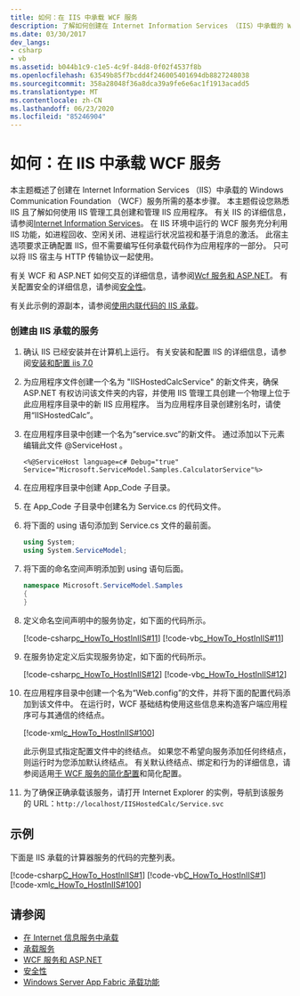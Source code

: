 ```yaml
---
title: 如何：在 IIS 中承载 WCF 服务
description: 了解如何创建在 Internet Information Services （IIS）中承载的 WCF 服务。 只可以将 IIS 宿主与 HTTP 传输协议一起使用。
ms.date: 03/30/2017
dev_langs:
- csharp
- vb
ms.assetid: b044b1c9-c1e5-4c9f-84d8-0f02f4537f8b
ms.openlocfilehash: 63549b85f7bcdd4f246005401694db8827248038
ms.sourcegitcommit: 358a28048f36a8dca39a9fe6e6ac1f1913acadd5
ms.translationtype: MT
ms.contentlocale: zh-CN
ms.lasthandoff: 06/23/2020
ms.locfileid: "85246904"
---
```

# <a name="how-to-host-a-wcf-service-in-iis"></a>如何：在 IIS 中承载 WCF 服务
本主题概述了创建在 Internet Information Services （IIS）中承载的 Windows Communication Foundation （WCF）服务所需的基本步骤。 本主题假设您熟悉 IIS 且了解如何使用 IIS 管理工具创建和管理 IIS 应用程序。 有关 IIS 的详细信息，请参阅[Internet Information Services](https://www.iis.net/)。 在 IIS 环境中运行的 WCF 服务充分利用 IIS 功能，如进程回收、空闲关闭、进程运行状况监视和基于消息的激活。 此宿主选项要求正确配置 IIS，但不需要编写任何承载代码作为应用程序的一部分。 只可以将 IIS 宿主与 HTTP 传输协议一起使用。  
  
 有关 WCF 和 ASP.NET 如何交互的详细信息，请参阅[Wcf 服务和 ASP.NET](wcf-services-and-aspnet.md)。 有关配置安全的详细信息，请参阅[安全性](security.md)。  
  
 有关此示例的源副本，请参阅[使用内联代码的 IIS 承载](../samples/iis-hosting-using-inline-code.md)。  
  
### <a name="to-create-a-service-hosted-by-iis"></a>创建由 IIS 承载的服务  
  
1. 确认 IIS 已经安装并在计算机上运行。 有关安装和配置 IIS 的详细信息，请参阅[安装和配置 iis 7.0](https://docs.microsoft.com/iis/install/installing-iis-7/installing-necessary-iis-components-on-windows-vista)  
  
2. 为应用程序文件创建一个名为 "IISHostedCalcService" 的新文件夹，确保 ASP.NET 有权访问该文件夹的内容，并使用 IIS 管理工具创建一个物理上位于此应用程序目录中的新 IIS 应用程序。 当为应用程序目录创建别名时，请使用“IISHostedCalc”。  
  
3. 在应用程序目录中创建一个名为“service.svc”的新文件。 通过添加以下元素编辑此文件 @ServiceHost 。  
  
   ```
   <%@ServiceHost language=c# Debug="true" Service="Microsoft.ServiceModel.Samples.CalculatorService"%>
   ```  
  
4. 在应用程序目录中创建 App_Code 子目录。  
  
5. 在 App_Code 子目录中创建名为 Service.cs 的代码文件。  
  
6. 将下面的 using 语句添加到 Service.cs 文件的最前面。  
  
    ```csharp  
    using System;  
    using System.ServiceModel;  
    ```  
  
7. 将下面的命名空间声明添加到 using 语句后面。  
  
    ```csharp  
    namespace Microsoft.ServiceModel.Samples  
    {  
    }  
    ```  
  
8. 定义命名空间声明中的服务协定，如下面的代码所示。  
  
     [!code-csharp[c_HowTo_HostInIIS#11](../../../../samples/snippets/csharp/VS_Snippets_CFX/c_howto_hostiniis/cs/source.cs#11)]
     [!code-vb[c_HowTo_HostInIIS#11](../../../../samples/snippets/visualbasic/VS_Snippets_CFX/c_howto_hostiniis/vb/source.vb#11)]  
  
9. 在服务协定定义后实现服务协定，如下面的代码所示。  
  
     [!code-csharp[c_HowTo_HostInIIS#12](../../../../samples/snippets/csharp/VS_Snippets_CFX/c_howto_hostiniis/cs/source.cs#12)]
     [!code-vb[c_HowTo_HostInIIS#12](../../../../samples/snippets/visualbasic/VS_Snippets_CFX/c_howto_hostiniis/vb/source.vb#12)]  
  
10. 在应用程序目录中创建一个名为“Web.config”的文件，并将下面的配置代码添加到该文件中。 在运行时，WCF 基础结构使用这些信息来构造客户端应用程序可与其通信的终结点。  
  
     [!code-xml[c_HowTo_HostInIIS#100](../../../../samples/snippets/csharp/VS_Snippets_CFX/c_howto_hostiniis/common/web.config#100)]
  
     此示例显式指定配置文件中的终结点。 如果您不希望向服务添加任何终结点，则运行时为您添加默认终结点。 有关默认终结点、绑定和行为的详细信息，请参阅适用[于 WCF 服务的](../samples/simplified-configuration-for-wcf-services.md)[简化配置](../simplified-configuration.md)和简化配置。  
  
11. 为了确保正确承载该服务，请打开 Internet Explorer 的实例，导航到该服务的 URL：`http://localhost/IISHostedCalc/Service.svc`  
  
## <a name="example"></a>示例  
 下面是 IIS 承载的计算器服务的代码的完整列表。  
  
 [!code-csharp[C_HowTo_HostInIIS#1](../../../../samples/snippets/csharp/VS_Snippets_CFX/c_howto_hostiniis/cs/source.cs#1)]
 [!code-vb[C_HowTo_HostInIIS#1](../../../../samples/snippets/visualbasic/VS_Snippets_CFX/c_howto_hostiniis/vb/source.vb#1)]
 [!code-xml[c_HowTo_HostInIIS#100](../../../../samples/snippets/csharp/VS_Snippets_CFX/c_howto_hostiniis/common/web.config#100)]  
  
## <a name="see-also"></a>请参阅

- [在 Internet 信息服务中承载](hosting-in-internet-information-services.md)
- [承载服务](../hosting-services.md)
- [WCF 服务和 ASP.NET](wcf-services-and-aspnet.md)
- [安全性](security.md)
- [Windows Server App Fabric 承载功能](https://docs.microsoft.com/previous-versions/appfabric/ee677189(v=azure.10))
